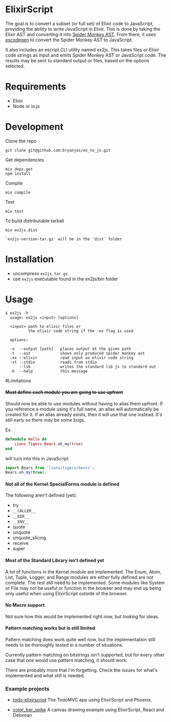 ElixirScript
============

The goal is to convert a subset (or full set) of Elixir code to JavaScript, providing the ability to write JavaScript in Elixir. This is done by taking the Elixir AST and converting it into [Spider Monkey AST](https://developer.mozilla.org/en-US/docs/Mozilla/Projects/SpiderMonkey/Parser_API). From there, it uses [escodegen](https://github.com/estools/escodegen) to convert the Spider Monkey AST to JavaScript.

It also includes an escript CLI utility named ex2js. This takes files or Elixir code strings as input and emits Spider Monkey AST or JavaScript code. The results may be sent to standard output or files, based on the options selected.

Requirements
===========
* Elixir
* Node or io.js


Development
===========

Clone the repo
  
    git clone git@github.com:bryanjos/ex_to_js.git

Get dependencies

    mix deps.get
    npm install

Compile

    mix compile

Test

    mix test

To build distributable tarball

    mix ex2js.dist

    `ex2js-version-tar.gz` will be in the `dist` folder

Installation
==============

* uncompress `ex2js.tar.gz`.
* use `ex2js` executable found in the ex2js/bin folder


Usage
===

```
$ ex2js -h
  usage: ex2js <input> [options]

  <input> path to elixir files or 
          the elixir code string if the -ex flag is used

  options:

  -o  --output [path]   places output at the given path
  -t  --ast             shows only produced spider monkey ast
  -ex --elixir          read input as elixir code string
  -st --stdio           reads from stdio
      --lib             writes the standard lib js to standard out
  -h  --help            this message
```

#Limitations

#### ~~Must define each module you are going to use upfront~~

Should now be able to use modules without having to alias them upfront. If you reference a module using it's full name, an alias will automatically be created for it. If an alias already exists, then it will use that one instead. It's still early so there may be some bugs.

Ex.

```elixir
defmodule Hello do
    Lions.Tigers.Bears.oh_my(true)
end
```

will turn into this in JavaScript

```JavaScript
import Bears from 'lions/tigers/bears';
Bears.oh_my(true);
```


#### Not all of the Kernel.SpecialForms module is defined

The following aren't defined (yet):
    
* try
* `__CALLER__`
* `__DIR__`
* `__ENV__`
* quote
* unquote
* unquote_slicing
* receive
* super

#### Most of the Standard Library isn't defined yet
A lot of functions in the Kernel module are implemented. The Enum, Atom, List, Tuple, Logger, and Range modules are either fully defined are not complete. The rest still need to be implemented. Some modules like System or File may not be useful or function in the browser and may end up being only useful when using ElixirScript outside of the browser.

#### No Macro support
Not sure how this would be implemented right now, but looking for ideas.

#### Pattern matching works but is still limited
Pattern matching does work quite well now, but the implementation still needs to be thoroughly tested in a number of situations. 

Currently pattern matching on bitstrings isn't supported, but for every other case that one would use pattern matching, it should work.

There are probably more that I'm forgetting. Check the issues for what's implemented and what still is needed.

### Example projects

* [todo-elixirscript](https://github.com/bryanjos/example) The TodoMVC app using ElixirScript and Phoenix.
    
* [color_bar_spike](https://github.com/bryanjos/color_bar_spike) A canvas drawing example using ElixirScript, React and Delorean
